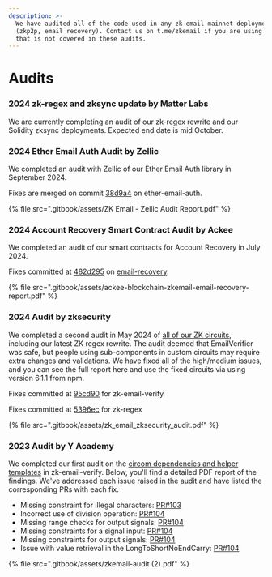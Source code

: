 ```yaml
---
description: >-
  We have audited all of the code used in any zk-email mainnet deployments
  (zkp2p, email recovery). Contact us on t.me/zkemail if you are using any code
  that is not covered in these audits.
---
```


# Audits

### 2024 zk-regex and zksync update by Matter Labs

We are currently completing an audit of our zk-regex rewrite and our Solidity zksync deployments. Expected end date is mid October.

### 2024 Ether Email Auth Audit by Zellic

We completed an audit with Zellic of our Ether Email Auth library in September 2024.

Fixes are merged on commit [38d9a4](https://github.com/zkemail/ether-email-auth/commit/38d9a4b96b75ce436157c31732bb759d3029f886) on ether-email-auth.

{% file src=".gitbook/assets/ZK Email - Zellic Audit Report.pdf" %}

### 2024 Account Recovery Smart Contract Audit by Ackee

We completed an audit of our smart contracts for Account Recovery in July 2024.&#x20;

Fixes committed at [482d295](https://github.com/zkemail/email-recovery/pull/22) on [email-recovery](https://github.com/zkemail/email-recovery/).

{% file src=".gitbook/assets/ackee-blockchain-zkemail-email-recovery-report.pdf" %}

### 2024 Audit by zksecurity

We completed a second audit in May 2024 of [all of our ZK circuits](https://github.com/zkemail/zk-email-verify), including our latest ZK regex rewrite. The audit deemed that EmailVerifier was safe, but people using sub-components in custom circuits may require extra changes and validations. We have fixed all of the high/medium issues, and you can see the full report here and use the fixed circuits via using version 6.1.1 from npm.

Fixes committed at [95cd90](https://github.com/zkemail/zk-email-verify/commit/95cd90) for zk-email-verify

Fixes committed at [5396ec](https://github.com/zkemail/zk-regex/commit/5396ec) for zk-regex

{% file src=".gitbook/assets/zk_email_zksecurity_audit.pdf" %}

### 2023 Audit by Y Academy

We completed our first audit on the [circom dependencies and helper templates](https://github.com/zkemail/zk-email-verify) in zk-email-verify. Below, you'll find a detailed PDF report of the findings. We've addressed each issue raised in the audit and have listed the corresponding PRs with each fix.

* Missing constraint for illegal characters: [PR#103](https://github.com/zkemail/zk-email-verify/pull/103)&#x20;
* Incorrect use of division operation: [PR#104](https://github.com/zkemail/zk-email-verify/pull/104/commits/531f9c2b811cc06a935cb80a17311d28e3662871)
* Missing range checks for output signals: [PR#104](https://github.com/zkemail/zk-email-verify/pull/104/commits/9c14d51f130bb0cb0cf6eecb4945cbc5ff72f48a)
* Missing constraints for a signal input: [PR#104](https://github.com/zkemail/zk-email-verify/commit/4d4128c9980336d7f6dc0dcc7e1458203af15b4d)
* Missing constraints for output signals: [PR#104](https://github.com/zkemail/zk-email-verify/commit/4d4128c9980336d7f6dc0dcc7e1458203af15b4d)
* Issue with value retrieval in the LongToShortNoEndCarry: [PR#104](https://github.com/zkemail/zk-email-verify/pull/104)

{% file src=".gitbook/assets/zkemail-audit (2).pdf" %}
